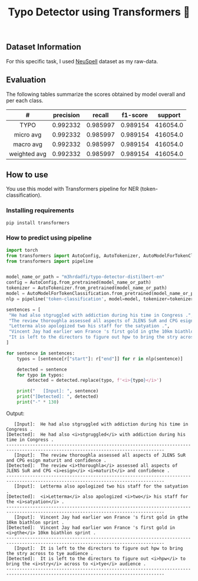 <h1 align="center">Typo Detector using Transformers 🦁</h1>
<br/>

## Dataset Information

For this specific task, I used [NeuSpell](https://github.com/neuspell/neuspell) dataset as my raw-data.

## Evaluation

The following tables summarize the scores obtained by model overall and per each class.

|       #      | precision |  recall  | f1-score |  support |
|:------------:|:---------:|:--------:|:--------:|:--------:|
|     TYPO     |  0.992332 | 0.985997 | 0.989154 | 416054.0 |
|   micro avg  |  0.992332 | 0.985997 | 0.989154 | 416054.0 |
|   macro avg  |  0.992332 | 0.985997 | 0.989154 | 416054.0 |
| weighted avg |  0.992332 | 0.985997 | 0.989154 | 416054.0 |


## How to use

You use this model with Transformers pipeline for NER (token-classification).

### Installing requirements

```bash
pip install transformers
```

### How to predict using pipeline

```python
import torch
from transformers import AutoConfig, AutoTokenizer, AutoModelForTokenClassification
from transformers import pipeline


model_name_or_path = "m3hrdadfi/typo-detector-distilbert-en"
config = AutoConfig.from_pretrained(model_name_or_path)
tokenizer = AutoTokenizer.from_pretrained(model_name_or_path)
model = AutoModelForTokenClassification.from_pretrained(model_name_or_path, config=config)
nlp = pipeline('token-classification', model=model, tokenizer=tokenizer, aggregation_strategy="average")
```

```python
sentences = [
 "He had also stgruggled with addiction during his time in Congress .",
 "The review thoroughla assessed all aspects of JLENS SuR and CPG esign maturit and confidence .",
 "Letterma also apologized two his staff for the satyation .",
 "Vincent Jay had earlier won France 's first gold in gthe 10km biathlon sprint .",
 "It is left to the directors to figure out hpw to bring the stry across to tye audience .",
]

for sentence in sentences:
    typos = [sentence[r["start"]: r["end"]] for r in nlp(sentence)]

    detected = sentence
    for typo in typos:
        detected = detected.replace(typo, f'<i>{typo}</i>')

    print("   [Input]: ", sentence)
    print("[Detected]: ", detected)
    print("-" * 130)
```

Output:
```text
   [Input]:  He had also stgruggled with addiction during his time in Congress .
[Detected]:  He had also <i>stgruggled</i> with addiction during his time in Congress .
----------------------------------------------------------------------------------------------------------------------------------
   [Input]:  The review thoroughla assessed all aspects of JLENS SuR and CPG esign maturit and confidence .
[Detected]:  The review <i>thoroughla</i> assessed all aspects of JLENS SuR and CPG <i>esign</i> <i>maturit</i> and confidence .
----------------------------------------------------------------------------------------------------------------------------------
   [Input]:  Letterma also apologized two his staff for the satyation .
[Detected]:  <i>Letterma</i> also apologized <i>two</i> his staff for the <i>satyation</i> .
----------------------------------------------------------------------------------------------------------------------------------
   [Input]:  Vincent Jay had earlier won France 's first gold in gthe 10km biathlon sprint .
[Detected]:  Vincent Jay had earlier won France 's first gold in <i>gthe</i> 10km biathlon sprint .
----------------------------------------------------------------------------------------------------------------------------------
   [Input]:  It is left to the directors to figure out hpw to bring the stry across to tye audience .
[Detected]:  It is left to the directors to figure out <i>hpw</i> to bring the <i>stry</i> across to <i>tye</i> audience .
----------------------------------------------------------------------------------------------------------------------------------
```
